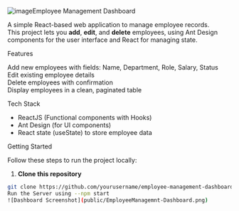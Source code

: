 ![image](https://github.com/user-attachments/assets/72e23f40-7734-4cb3-b788-c244dfda2dfd)Employee Management Dashboard

A simple React-based web application to manage employee records.  
This project lets you **add**, **edit**, and **delete** employees, using Ant Design components for the user interface and React for managing state.

Features

Add new employees with fields: Name, Department, Role, Salary, Status  
Edit existing employee details  
Delete employees with confirmation  
Display employees in a clean, paginated table  

Tech Stack

- ReactJS (Functional components with Hooks)
- Ant Design (for UI components)
- React state (useState) to store employee data

Getting Started

Follow these steps to run the project locally:

1. **Clone this repository**
```bash
git clone https://github.com/yourusername/employee-management-dashboard.git
Run the Server using --npm start
![Dashboard Screenshot](public/EmployeeManagemnt-Dashboard.png)

